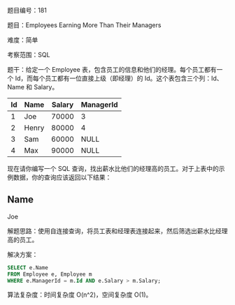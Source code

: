 题目编号：181

题目：Employees Earning More Than Their Managers

难度：简单

考察范围：SQL

题干：给定一个 Employee 表，包含员工的信息和他们的经理。每个员工都有一个 Id，而每个员工都有一位直接上级（即经理）的 Id。这个表包含三个列：Id、Name 和 Salary。

Id | Name  | Salary | ManagerId
---|-------|--------|----------
1  | Joe   | 70000  | 3
2  | Henry | 80000  | 4
3  | Sam   | 60000  | NULL
4  | Max   | 90000  | NULL

现在请你编写一个 SQL 查询，找出薪水比他们的经理高的员工。对于上表中的示例数据，你的查询应该返回以下结果：

Name
----
Joe

解题思路：使用自连接查询，将员工表和经理表连接起来，然后筛选出薪水比经理高的员工。

解决方案：

```sql
SELECT e.Name
FROM Employee e, Employee m
WHERE e.ManagerId = m.Id AND e.Salary > m.Salary;
```

算法复杂度：时间复杂度 O(n^2)，空间复杂度 O(1)。